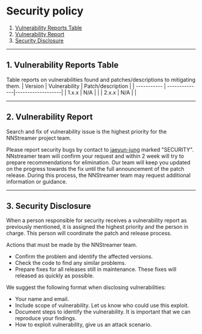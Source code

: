 # Security policy

1. [Vulnerability Reports Table](#1-vulnerability-reports-table)  
2. [Vulnerability Report](#2-vulnerability-report)  
3. [Security Disclosure](#3-security-disclosure)  

---

## 1. Vulnerability Reports Table

Table reports on vulnerabilities found and patches/descriptions to mitigating them.
| Version     | Vulnerability | Patch/description |
| ----------- | --------------|-------------------|
| 1.x.x       | N/A           |                   |
| 2.x.x       | N/A           |                   |

---

## 2. Vulnerability Report

Search and fix of vulnerability issue is the highest priority for the NNStreamer project team.

Please report security bugs by contact to [jaeyun-jung](https://github.com/jaeyun-jung) marked "SECURITY".
NNstreamer team will confirm your request and within 2 week will try to prepare recommendations for elimination. Our team will keep you updated on the progress towards the fix until the full announcement of the patch release. During this process, the NNStreamer team may request additional information or guidance.

---

## 3. Security Disclosure

When a person responsible for security receives a vulnerability report as previously mentioned, it is assigned the highest priority and the person in charge. This person will coordinate the patch and release process.

Actions that must be made by the NNStreamer team.
  * Confirm the problem and identify the affected versions.
  * Check the code to find any similar problems.
  * Prepare fixes for all releases still in maintenance. These fixes will
    released as quickly as possible.

We suggest the following format when disclosing vulnerabilities:

  * Your name and email.
  * Include scope of vulnerability. Let us know who could use this exploit.
  * Document steps to identify the vulnerability. It is important that we can reproduce your findings. 
  * How to exploit vulnerability, give us an attack scenario.
